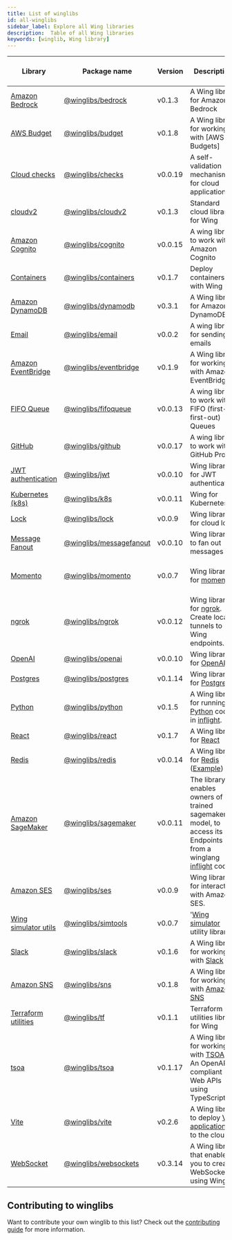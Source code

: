 ```yaml
---
title: List of winglibs
id: all-winglibs
sidebar_label: Explore all Wing libraries
description:  Table of all Wing libraries
keywords: [winglib, Wing library]
---
```


| Library  | Package name  | Version | Description  | Supported Wing platforms |
| -------- | ------- | ------- | ------- | ------- |
| [Amazon Bedrock](/docs/libraries/winglibs/bedrock) | [@winglibs/bedrock](/docs/libraries/winglibs/bedrock) |  v0.1.3 | A Wing library for Amazon Bedrock  | [sim](/docs/platforms/sim), [tf-aws](/docs/platforms/AWS/tf-aws) |
| [AWS Budget](/docs/libraries/winglibs/budget) | [@winglibs/budget](/docs/libraries/winglibs/budget) |  v0.1.8 | A Wing library for working with [AWS Budgets]  | [sim](/docs/platforms/sim), [tf-aws](/docs/platforms/AWS/tf-aws) |
| [Cloud checks](/docs/libraries/winglibs/checks) | [@winglibs/checks](/docs/libraries/winglibs/checks) |  v0.0.19 | A self-validation mechanism for cloud applications  | [*](/docs/platforms/platforms) |
| [cloudv2](/docs/libraries/winglibs/cloudv2) | [@winglibs/cloudv2](/docs/libraries/winglibs/cloudv2) |  v0.1.3 | Standard cloud library for Wing  | [sim](/docs/platforms/sim), [tf-aws](/docs/platforms/AWS/tf-aws) |
| [Amazon Cognito](/docs/libraries/winglibs/cognito) | [@winglibs/cognito](/docs/libraries/winglibs/cognito) |  v0.0.15 | A wing library to work with Amazon Cognito  | [sim](/docs/platforms/sim), [tf-aws](/docs/platforms/AWS/tf-aws) |
| [Containers](/docs/libraries/winglibs/containers) | [@winglibs/containers](/docs/libraries/winglibs/containers) |  v0.1.7 | Deploy containers with Wing  | [sim](/docs/platforms/sim), [tf-aws](/docs/platforms/AWS/tf-aws) |
| [Amazon DynamoDB](/docs/libraries/winglibs/dynamodb) | [@winglibs/dynamodb](/docs/libraries/winglibs/dynamodb) |  v0.3.1 | A Wing library for Amazon DynamoDB  | [sim](/docs/platforms/sim), [tf-aws](/docs/platforms/AWS/tf-aws) |
| [Email](/docs/libraries/winglibs/email) | [@winglibs/email](/docs/libraries/winglibs/email) |  v0.0.2 | A wing library for sending emails  | [sim](/docs/platforms/sim), [tf-aws](/docs/platforms/AWS/tf-aws) |
| [Amazon EventBridge](/docs/libraries/winglibs/eventbridge) | [@winglibs/eventbridge](/docs/libraries/winglibs/eventbridge) |  v0.1.9 | A Wing library for working with Amazon EventBridge  | [sim](/docs/platforms/sim), [tf-aws](/docs/platforms/AWS/tf-aws), [awscdk](/docs/platforms/AWS/awscdk) |
| [FIFO Queue](/docs/libraries/winglibs/fifoqueue) | [@winglibs/fifoqueue](/docs/libraries/winglibs/fifoqueue) |  v0.0.13 | A wing library to work with FIFO (first-in first-out) Queues  | [sim](/docs/platforms/sim), [tf-aws](/docs/platforms/AWS/tf-aws) |
| [GitHub](/docs/libraries/winglibs/github) | [@winglibs/github](/docs/libraries/winglibs/github) |  v0.0.17 | A wing library to work with GitHub Probot  | [*](/docs/platforms/platforms) |
| [JWT authentication](/docs/libraries/winglibs/jwt) | [@winglibs/jwt](/docs/libraries/winglibs/jwt) |  v0.0.10 | Wing library for JWT authentication  | [*](/docs/platforms/platforms) |
| [Kubernetes (k8s)](/docs/libraries/winglibs/k8s) | [@winglibs/k8s](/docs/libraries/winglibs/k8s) |  v0.0.11 | Wing for Kubernetes  | k8s |
| [Lock](/docs/libraries/winglibs/lock) | [@winglibs/lock](/docs/libraries/winglibs/lock) |  v0.0.9 | Wing library for cloud lock  | [*](/docs/platforms/platforms) |
| [Message Fanout](/docs/libraries/winglibs/messagefanout) | [@winglibs/messagefanout](/docs/libraries/winglibs/messagefanout) |  v0.0.10 | Wing library to fan out messages  | [sim](/docs/platforms/sim), [tf-aws](/docs/platforms/AWS/tf-aws) |
| [Momento](/docs/libraries/winglibs/momento) | [@winglibs/momento](/docs/libraries/winglibs/momento) |  v0.0.7 | Wing library for [momento](https://www.gomomento.com/)  | [sim](/docs/platforms/sim), [tf-aws](/docs/platforms/AWS/tf-aws), [tf-gcp](/docs/platforms/google-cloud/tf-gcp), [tf-azure](/docs/platforms/microsoft-azure/tf-azure) |
| [ngrok](/docs/libraries/winglibs/ngrok) | [@winglibs/ngrok](/docs/libraries/winglibs/ngrok) |  v0.0.12 | Wing library for [ngrok](https://ngrok.com/). Create local tunnels to Wing endpoints.  | [*](/docs/platforms/platforms) |
| [OpenAI](/docs/libraries/winglibs/openai) | [@winglibs/openai](/docs/libraries/winglibs/openai) |  v0.0.10 | Wing library for [OpenAI](https://openai.com/)  | [*](/docs/platforms/platforms) |
| [Postgres](/docs/libraries/winglibs/postgres) | [@winglibs/postgres](/docs/libraries/winglibs/postgres) |  v0.1.14 | Wing library for [Postgres](https://www.postgresql.org/)  | [sim](/docs/platforms/sim), [tf-aws](/docs/platforms/AWS/tf-aws) |
| [Python](/docs/libraries/winglibs/python) | [@winglibs/python](/docs/libraries/winglibs/python) |  v0.1.5 | A Wing library for running [Python](https://www.python.org/) code in [inflight](https://www.winglang.io/docs/concepts/inflights#inflight-code).  | [sim](/docs/platforms/sim), [tf-aws](/docs/platforms/AWS/tf-aws) |
| [React](/docs/libraries/winglibs/react) | [@winglibs/react](/docs/libraries/winglibs/react) |  v0.1.7 | A Wing library for [React](https://react.dev/)  | [sim](/docs/platforms/sim), [tf-aws](/docs/platforms/AWS/tf-aws) |
| [Redis](/docs/libraries/winglibs/redis) | [@winglibs/redis](/docs/libraries/winglibs/redis) |  v0.0.14 | A Wing library for [Redis](https://redis.io/) ([Example](https://www.winglang.io/docs/examples/redis)) | [sim](/docs/platforms/sim) |
| [Amazon SageMaker](/docs/libraries/winglibs/sagemaker) | [@winglibs/sagemaker](/docs/libraries/winglibs/sagemaker) |  v0.0.11 | The library enables owners of a trained sagemaker model, to access its Endpoints from a winglang [inflight](https://www.winglang.io/docs/concepts/inflights#inflight-code) code.  | [sim](/docs/platforms/sim), [tf-aws](/docs/platforms/AWS/tf-aws) |
| [Amazon SES](/docs/libraries/winglibs/ses) | [@winglibs/ses](/docs/libraries/winglibs/ses) |  v0.0.9 | Wing library for interacting with Amazon SES.  | [sim](/docs/platforms/sim), [tf-aws](/docs/platforms/AWS/tf-aws) |
| [Wing simulator utils](/docs/libraries/winglibs/simtools) | [@winglibs/simtools](/docs/libraries/winglibs/simtools) |  v0.0.7 | '[Wing simulator](https://www.winglang.io/docs/platforms/sim) utility library'  | [sim](/docs/platforms/sim) |
| [Slack](/docs/libraries/winglibs/slack) | [@winglibs/slack](/docs/libraries/winglibs/slack) |  v0.1.6 | A Wing library for working with [Slack](https://slack.com/)  | [sim](/docs/platforms/sim), [tf-aws](/docs/platforms/AWS/tf-aws) |
| [Amazon SNS](/docs/libraries/winglibs/sns) | [@winglibs/sns](/docs/libraries/winglibs/sns) |  v0.1.8 | A Wing library for working with [Amazon SNS](https://aws.amazon.com/sns/)  | [tf-aws](/docs/platforms/AWS/tf-aws), [awscdk](/docs/platforms/AWS/awscdk), [sim](/docs/platforms/sim) |
| [Terraform utilities](/docs/libraries/winglibs/tf) | [@winglibs/tf](/docs/libraries/winglibs/tf) |  v0.1.1 | Terraform utilities library for Wing  | [sim](/docs/platforms/sim), [tf-aws](/docs/platforms/AWS/tf-aws) |
| [tsoa](/docs/libraries/winglibs/tsoa) | [@winglibs/tsoa](/docs/libraries/winglibs/tsoa) |  v0.1.17 | A Wing library for working with [TSOA](https://tsoa-community.github.io/docs/) - An OpenAPI-compliant Web APIs using TypeScript.  | [sim](/docs/platforms/sim) |
| [Vite](/docs/libraries/winglibs/vite) | [@winglibs/vite](/docs/libraries/winglibs/vite) |  v0.2.6 | A Wing library to deploy [Vite applications](https://vitejs.dev/) to the cloud.  | [sim](/docs/platforms/sim), [tf-aws](/docs/platforms/AWS/tf-aws) |
| [WebSocket](/docs/libraries/winglibs/websockets) | [@winglibs/websockets](/docs/libraries/winglibs/websockets) |  v0.3.14 | A Wing library that enables you to create WebSockets using Wing.  | [sim](/docs/platforms/sim), [tf-aws](/docs/platforms/AWS/tf-aws), [awscdk](/docs/platforms/AWS/awscdk) |

## Contributing to winglibs

  Want to contribute your own winglib to this list? Check out the [contributing guide](https://github.com/winglang/winglibs?tab=readme-ov-file#how-do-i-add-a-new-library) for more information.

  